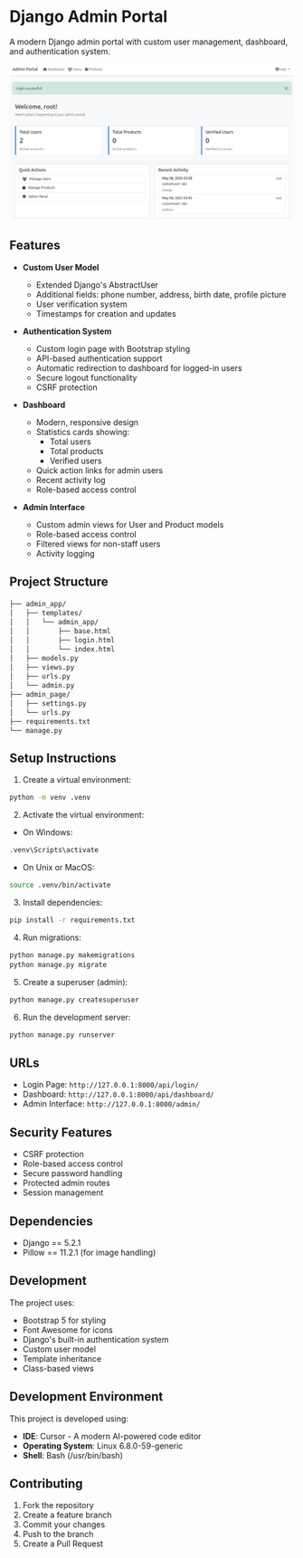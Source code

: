 # Django Admin Portal

A modern Django admin portal with custom user management, dashboard, and authentication system.

<p align="center"><img src="./_readme/admin-portal.png" /></p>

## Features

- **Custom User Model**
  - Extended Django's AbstractUser
  - Additional fields: phone number, address, birth date, profile picture
  - User verification system
  - Timestamps for creation and updates

- **Authentication System**
  - Custom login page with Bootstrap styling
  - API-based authentication support
  - Automatic redirection to dashboard for logged-in users
  - Secure logout functionality
  - CSRF protection

- **Dashboard**
  - Modern, responsive design
  - Statistics cards showing:
    - Total users
    - Total products
    - Verified users
  - Quick action links for admin users
  - Recent activity log
  - Role-based access control

- **Admin Interface**
  - Custom admin views for User and Product models
  - Role-based access control
  - Filtered views for non-staff users
  - Activity logging

## Project Structure

```
├── admin_app/
│   ├── templates/
│   │   └── admin_app/
│   │       ├── base.html
│   │       ├── login.html
│   │       └── index.html
│   ├── models.py
│   ├── views.py
│   ├── urls.py
│   └── admin.py
├── admin_page/
│   ├── settings.py
│   └── urls.py
├── requirements.txt
└── manage.py
```

## Setup Instructions

1. Create a virtual environment:
```bash
python -m venv .venv
```

2. Activate the virtual environment:
- On Windows:
```bash
.venv\Scripts\activate
```
- On Unix or MacOS:
```bash
source .venv/bin/activate
```

3. Install dependencies:
```bash
pip install -r requirements.txt
```

4. Run migrations:
```bash
python manage.py makemigrations
python manage.py migrate
```

5. Create a superuser (admin):
```bash
python manage.py createsuperuser
```

6. Run the development server:
```bash
python manage.py runserver
```

## URLs

- Login Page: `http://127.0.0.1:8000/api/login/`
- Dashboard: `http://127.0.0.1:8000/api/dashboard/`
- Admin Interface: `http://127.0.0.1:8000/admin/`

## Security Features

- CSRF protection
- Role-based access control
- Secure password handling
- Protected admin routes
- Session management

## Dependencies

- Django == 5.2.1
- Pillow == 11.2.1 (for image handling)

## Development

The project uses:
- Bootstrap 5 for styling
- Font Awesome for icons
- Django's built-in authentication system
- Custom user model
- Template inheritance
- Class-based views

## Development Environment

This project is developed using:
- **IDE**: Cursor - A modern AI-powered code editor
- **Operating System**: Linux 6.8.0-59-generic
- **Shell**: Bash (/usr/bin/bash)

## Contributing

1. Fork the repository
2. Create a feature branch
3. Commit your changes
4. Push to the branch
5. Create a Pull Request 